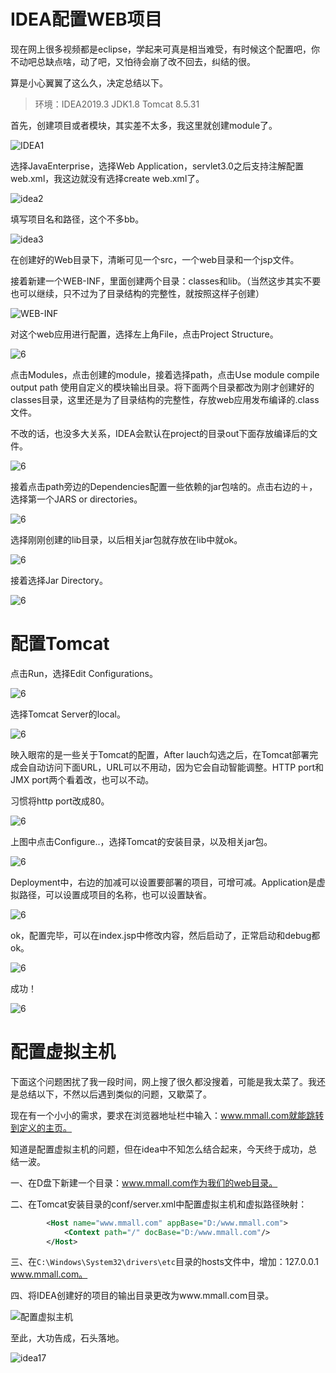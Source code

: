 # IDEA配置WEB项目

现在网上很多视频都是eclipse，学起来可真是相当难受，有时候这个配置吧，你不动吧总缺点啥，动了吧，又怕待会崩了改不回去，纠结的很。

算是小心翼翼了这么久，决定总结以下。

> 环境：IDEA2019.3    JDK1.8     Tomcat 8.5.31

首先，创建项目或者模块，其实差不太多，我这里就创建module了。

![IDEA1](E:\1myblog\JavaBlog\JavaBlog\Others\pic\IDEA1.png)

选择JavaEnterprise，选择Web Application，servlet3.0之后支持注解配置web.xml，我这边就没有选择create web.xml了。

![idea2](E:\1myblog\JavaBlog\JavaBlog\Others\pic\idea2.png)

填写项目名和路径，这个不多bb。

![idea3](E:\1myblog\JavaBlog\JavaBlog\Others\pic\idea3.png)

在创建好的Web目录下，清晰可见一个src，一个web目录和一个jsp文件。

接着新建一个WEB-INF，里面创建两个目录：classes和lib。（当然这步其实不要也可以继续，只不过为了目录结构的完整性，就按照这样子创建）

![WEB-INF](E:\1myblog\JavaBlog\JavaBlog\Others\pic\WEB-INF.png)

对这个web应用进行配置，选择左上角File，点击Project Structure。

![6](E:\1myblog\JavaBlog\JavaBlog\Others\pic\idea5.png)

点击Modules，点击创建的module，接着选择path，点击Use module compile output path 使用自定义的模块输出目录。将下面两个目录都改为刚才创建好的classes目录，这里还是为了目录结构的完整性，存放web应用发布编译的.class文件。

不改的话，也没多大关系，IDEA会默认在project的目录out下面存放编译后的文件。

![6](E:\1myblog\JavaBlog\JavaBlog\Others\pic\idea6.png)

接着点击path旁边的Dependencies配置一些依赖的jar包啥的。点击右边的＋，选择第一个JARS or directories。

![6](E:\1myblog\JavaBlog\JavaBlog\Others\pic\idea7.png)

选择刚刚创建的lib目录，以后相关jar包就存放在lib中就ok。

![6](E:\1myblog\JavaBlog\JavaBlog\Others\pic\idea8.png)

接着选择Jar Directory。

![6](E:\1myblog\JavaBlog\JavaBlog\Others\pic\idea9.png)

# 配置Tomcat

点击Run，选择Edit Configurations。

![6](E:\1myblog\JavaBlog\JavaBlog\Others\pic\ida10.png)

选择Tomcat Server的local。

![6](E:\1myblog\JavaBlog\JavaBlog\Others\pic\idea11.png)

映入眼帘的是一些关于Tomcat的配置，After lauch勾选之后，在Tomcat部署完成会自动访问下面URL，URL可以不用动，因为它会自动智能调整。HTTP port和JMX port两个看着改，也可以不动。

习惯将http port改成80。

![6](E:\1myblog\JavaBlog\JavaBlog\Others\pic\idea12.png)

上图中点击Configure..，选择Tomcat的安装目录，以及相关jar包。

![6](E:\1myblog\JavaBlog\JavaBlog\Others\pic\idea13.png)

Deployment中，右边的加减可以设置要部署的项目，可增可减。Application是虚拟路径，可以设置成项目的名称，也可以设置缺省。

![6](E:\1myblog\JavaBlog\JavaBlog\Others\pic\idea14.png)

ok，配置完毕，可以在index.jsp中修改内容，然后启动了，正常启动和debug都ok。

![6](E:\1myblog\JavaBlog\JavaBlog\Others\pic\idea15.png)

成功！

![6](E:\1myblog\JavaBlog\JavaBlog\Others\pic\idea16.png)

# 配置虚拟主机

下面这个问题困扰了我一段时间，网上搜了很久都没搜着，可能是我太菜了。我还是总结以下，不然以后遇到类似的问题，又歇菜了。

现在有一个小小的需求，要求在浏览器地址栏中输入：www.mmall.com就能跳转到定义的主页。

知道是配置虚拟主机的问题，但在idea中不知怎么结合起来，今天终于成功，总结一波。

一、在D盘下新建一个目录：www.mmall.com作为我们的web目录。

二、在Tomcat安装目录的conf/server.xml中配置虚拟主机和虚拟路径映射：

```xml
		<Host name="www.mmall.com" appBase="D:/www.mmall.com">
			<Context path="/" docBase="D:/www.mmall.com"/>
		</Host>
```

三、在`C:\Windows\System32\drivers\etc`目录的hosts文件中，增加：127.0.0.1 www.mmall.com。

四、将IDEA创建好的项目的输出目录更改为www.mmall.com目录。

![配置虚拟主机](E:\1myblog\JavaBlog\JavaBlog\Others\pic\配置虚拟主机.png)

至此，大功告成，石头落地。

![idea17](E:\1myblog\JavaBlog\JavaBlog\Others\pic\idea17.png)